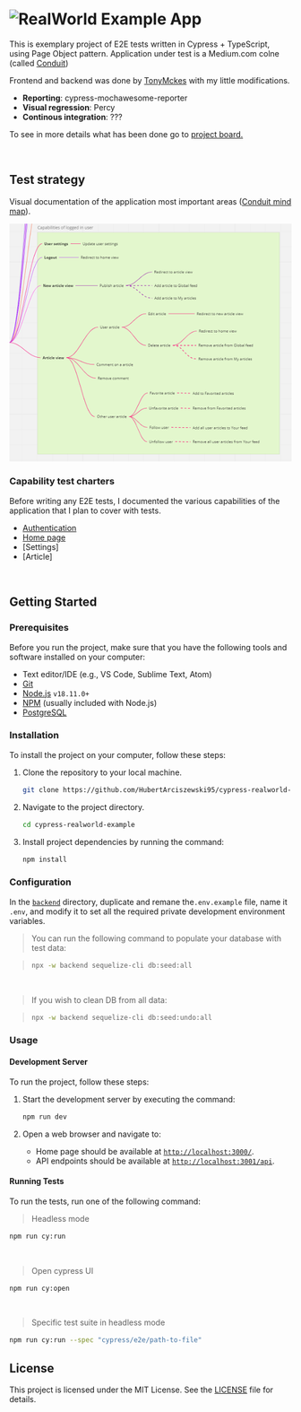 # ![RealWorld Example App](logo.png)
This is exemplary project of E2E tests written in Cypress + TypeScript, using Page Object pattern. Application under test is a Medium.com colne (called [Conduit](https://demo.realworld.io/#/)) 

Frontend and backend was done by [TonyMckes](https://github.com/TonyMckes/conduit-realworld-example-app) with my little modifications. 

- **Reporting**: cypress-mochawesome-reporter
- **Visual regression**: Percy
- **Continous integration**: ???


To see in more details what has been done go to [project board.](https://github.com/users/HubertArciszewski95/projects/2/views/1)

<br>

## **Test strategy**
Visual documentation of the application most important areas ([Conduit mind map](https://miro.com/app/board/uXjVPyTICs0=/?share_link_id=723710348292)).

![Condiut mind map](conduit-mind-map.png)

### Capability test charters
Before writing any E2E tests, I documented the various capabilities of the application that I plan to cover with tests.
- [Authentication](./test-charters/authentication.md)
- [Home page](./test-charters/home-page.md)
- [Settings]
- [Article]

<br>

## Getting Started

### Prerequisites

Before you run the project, make sure that you have the following tools and software installed on your computer:

- Text editor/IDE (e.g., VS Code, Sublime Text, Atom)
- [Git](https://git-scm.com/downloads)
- [Node.js](https://nodejs.org/en/download/) `v18.11.0+`
- [NPM](https://www.npmjs.com/) (usually included with Node.js)
- [PostgreSQL](https://www.postgresql.org/download/)

### Installation

To install the project on your computer, follow these steps:

1. Clone the repository to your local machine.

   ```bash
   git clone https://github.com/HubertArciszewski95/cypress-realworld-example.git
   ```

2. Navigate to the project directory.

   ```bash
   cd cypress-realworld-example
   ```

3. Install project dependencies by running the command:

   ```bash
   npm install
   ```

### Configuration

In the [`backend`](backend/) directory, duplicate and remane the`.env.example` file, name it `.env`, and modify it to set all the required private development environment variables.

> You can run the following command to populate your database with test data:

> ```bash
> npx -w backend sequelize-cli db:seed:all
> ```

<br>

> If you wish to clean DB from all data:

> ```bash
> npx -w backend sequelize-cli db:seed:undo:all
> ```

### Usage

#### Development Server

To run the project, follow these steps:

1. Start the development server by executing the command:

   ```bash
   npm run dev
   ```

2. Open a web browser and navigate to:
   - Home page should be available at [`http://localhost:3000/`](http://localhost:3000).
   - API endpoints should be available at [`http://localhost:3001/api`](http://localhost:3001/api).

#### Running Tests

To run the tests, run one of the following command:

> Headless mode
```bash
npm run cy:run
``` 
<br>

> Open cypress UI
```bash
npm run cy:open
```
<br>

> Specific test suite in headless mode
```bash
npm run cy:run --spec "cypress/e2e/path-to-file"
```

## License

This project is licensed under the MIT License. See the [LICENSE](LICENSE) file for details.
